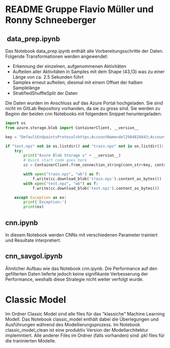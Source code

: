 # README Gruppe Flavio Müller und Ronny Schneeberger

##  data_prep.ipynb

Das Notebook data_prep.ipynb enthält alle Vorbereitungsschritte der Daten. Folgende Transformationen werden angewendet:

* Erkennung der einzelnen, aufgenommenen Aktivitäten
* Aufteilen aller Aktivitäten in Samples mit dem Shape (43,13) was zu einer Länge von ca. 2.5 Sekunden führt
* Samples erneut aufteilen, diesmal mit einem Offset der halben Samplelänge
* StratifiedShuffleSplit der Daten

Die Daten wurden im Anschluss auf das Azure Portal hochgeladen. Sie sind nicht im GitLab Repository vorhanden, da sie zu gross sind. Sie werden zu Beginn der beiden cnn Notebooks mit folgendem Snippet heruntergeladen:

```python
import os
from azure.storage.blob import ContainerClient, __version__

key = "DefaultEndpointsProtocol=https;AccountName=del2984826843;AccountKey=kSYohscGrcofRDfc45qylMvhfgaXZt2H37ofNaUsZHHWhN695wArQWA0YfgQvxN9IlFOPI3OnKE70w5xsC7GXw==;EndpointSuffix=core.windows.net"

if "test.npz" not in os.listdir() and "train.npz" not in os.listdir():
    try:
        print("Azure Blob Storage v" + __version__)
        # Quick start code goes here
        cc = ContainerClient.from_connection_string(conn_str=key, container_name='data-fm-rs')

        with open("train.npz", "wb") as f:
            f.write(cc.download_blob('train.npz').content_as_bytes())
        with open("test.npz", "wb") as f:
            f.write(cc.download_blob('test.npz').content_as_bytes())

    except Exception as ex:
        print('Exception:')
        print(ex)
```

## cnn.ipynb

In diesem Notebook werden CNNs mit verschiedenen Parameter trainiert und Resultate interpretiert.

## cnn_savgol.ipynb

Ähnlicher Aufbau wie das Notebook cnn.ipynb. Die Performance auf den gefilterten Daten lieferte jedoch keine signifikante Verbesserung der Performance, weshalb diese Strategie nicht weiter verfolgt wurde.

# Classic Model

Im Ordner Classic Model sind alle files für das "klassiche" Machine Learning Modell. Das Notebook classic_model enthält dabei die Überlegungen und Ausführungen während des Modellierungsprozess. Im Notebook classic_model_clean ist eine produktiv Version der Modellarchitektur implemntiert. Alle anderer Files im Ordner (falls vorhanden) sind .pkl files für die traninierten Modelle.
